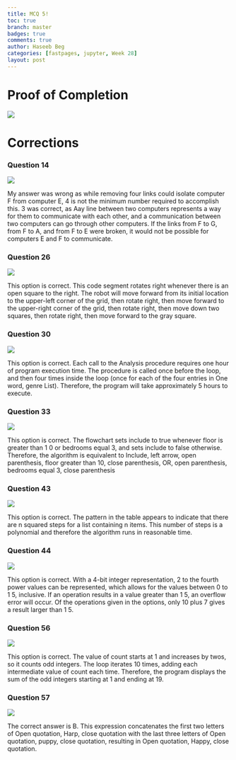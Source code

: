 ```yaml
---
title: MCQ 5!
toc: true
branch: master
badges: true
comments: true
author: Haseeb Beg
categories: [fastpages, jupyter, Week 28] 
layout: post
---
```


# Proof of Completion

![]({{site.baseurl}}/images/mcq5proof.png)

# Corrections

### Question 14
![]({{site.baseurl}}/images/mcq5q14.png)

My answer was wrong as while removing four links could isolate computer F from computer E, 4 is not the minimum number required to accomplish this. 3 was correct, as Aay line between two computers represents a way for them to communicate with each other, and a communication between two computers can go through other computers. If the links from F to G, from F to A, and from F to E were broken, it would not be possible for computers E and F to communicate.

### Question 26
![]({{site.baseurl}}/images/mcq5q26.png)

This option is correct. This code segment rotates right whenever there is an open square to the right. The robot will move forward from its initial location to the upper-left corner of the grid, then rotate right, then move forward to the upper-right corner of the grid, then rotate right, then move down two squares, then rotate right, then move forward to the gray square.

### Question 30
![]({{site.baseurl}}/images/mcq5q30.png)

This option is correct. Each call to the Analysis procedure requires one hour of program execution time. The procedure is called once before the loop, and then four times inside the loop (once for each of the four entries in One word, genre List). Therefore, the program will take approximately 5 hours to execute.

### Question 33
![]({{site.baseurl}}/images/mcq5q33.png)

This option is correct. The flowchart sets include to true whenever floor is greater than 1 0 or bedrooms equal 3, and sets include to false otherwise. Therefore, the algorithm is equivalent to Include, left arrow, open parenthesis, floor greater than 10, close parenthesis, OR, open parenthesis, bedrooms equal 3, close parenthesis

### Question 43
![]({{site.baseurl}}/images/mcq5q43.png)

This option is correct. The pattern in the table appears to indicate that there are n squared steps for a list containing n items. This number of steps is a polynomial and therefore the algorithm runs in reasonable time. 

### Question 44
![]({{site.baseurl}}/images/mcq5q44.png)

This option is correct. With a 4-bit integer representation, 2 to the fourth power values can be represented, which allows for the values between 0 to 1 5, inclusive. If an operation results in a value greater than 1 5, an overflow error will occur. Of the operations given in the options, only 10 plus 7 gives a result larger than 1 5.

### Question 56
![]({{site.baseurl}}/images/mcq5q56.png)

This option is correct. The value of count starts at 1 and increases by twos, so it counts odd integers. The loop iterates 10 times, adding each intermediate value of count each time. Therefore, the program displays the sum of the odd integers starting at 1 and ending at 19.

### Question 57
![]({{site.baseurl}}/images/mcq5q57.png)

The correct answer is B. This expression concatenates the first two letters of Open quotation, Harp, close quotation with the last three letters of Open quotation, puppy, close quotation, resulting in Open quotation, Happy, close quotation.

